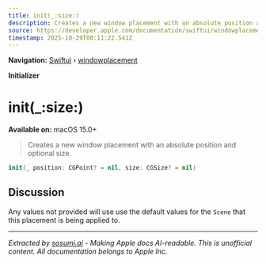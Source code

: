 ```yaml
---
title: init(_:size:)
description: Creates a new window placement with an absolute position and optional size.
source: https://developer.apple.com/documentation/swiftui/windowplacement/init(_:size:)
timestamp: 2025-10-29T00:11:22.541Z
---
```


**Navigation:** [Swiftui](/documentation/swiftui) › [windowplacement](/documentation/swiftui/windowplacement)

**Initializer**

# init(_:size:)

**Available on:** macOS 15.0+

> Creates a new window placement with an absolute position and optional size.

```swift
init(_ position: CGPoint? = nil, size: CGSize? = nil)
```

## Discussion

Any values not provided will use use the default values for the `Scene` that this placement is being applied to.

---

*Extracted by [sosumi.ai](https://sosumi.ai) - Making Apple docs AI-readable.*
*This is unofficial content. All documentation belongs to Apple Inc.*
